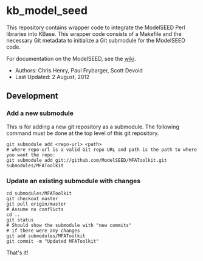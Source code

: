 kb_model_seed
=============

This repository contains wrapper code to integrate the
ModelSEED Perl libraries into KBase. This wrapper code
consists of a Makefile and the necessary Git metadata
to initialize a Git submodule for the ModelSEED code.

For documentation on the ModelSEED, see the [wiki][1].

* Authors: Chris Henry, Paul Frybarger, Scott Devoid
* Last Updated:  2 August, 2012

[1]: http://github.com/ModelSEED/ModelSEED/wiki "ModelSEED wiki" 


Development
-----------

### Add a new submodule

This is for adding a new git repository as a submodule. The
following command must be done at the top level of this git repository.

    git submodule add <repo-url> <path>
    # where repo-url is a valid Git repo URL and path is the path to where you want the repo:
    git submodule add git://github.com/ModelSEED/MFAToolkit.git submodules/MFAToolkit

### Update an existing submodule with changes

    cd submodules/MFAToolkit
    git checkout master
    git pull origin/master
    # Assume no conflicts
    cd ..
    git status
    # Should show the submodule with "new commits"
    # if there were any changes
    git add submodules/MFAToolkit
    git commit -m "Updated MFAToolkit"

That's it!

